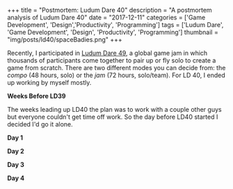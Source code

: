+++
title = "Postmortem: Ludum Dare 40"
description = "A postmortem analysis of Ludum Dare 40"
date = "2017-12-11"
categories = ['Game Development', 'Design','Productivity', 'Programming']
tags = ['Ludum Dare', 'Game Development', 'Design', 'Productivity', 'Programming']
thumbnail = "img/posts/ld40/spaceBadies.png"
+++

Recently, I participated in [Ludum Dare 49](www.ldjam.com), a global game jam in which thousands of participants come together to pair up or fly solo to create a game from scratch. There are two different modes you can decide from: the *compo* (48 hours, solo) or the *jam* (72 hours, solo/team). For LD 40, I ended up working by myself mostly.

__Weeks Before LD39__

The weeks leading up LD40 the plan was to work with a couple other guys but everyone couldn't get time off work. So the day before LD40 started I decided I'd go it alone.

__Day 1__

__Day 2__

__Day 3__

__Day 4__